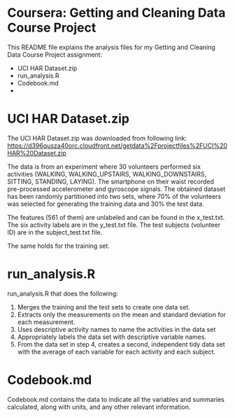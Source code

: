 # Coursera: Getting and Cleaning Data Course Project

This README file explains the analysis files for my Getting and Cleaning Data Course Project assignment:
- UCI HAR Dataset.zip
- run_analysis.R
- Codebook.md
- 

# UCI HAR Dataset.zip

The UCI HAR Dataset.zip was downloaded from following link:
https://d396qusza40orc.cloudfront.net/getdata%2Fprojectfiles%2FUCI%20HAR%20Dataset.zip

The data is from an experiment where 30 volunteers performed six activities (WALKING, WALKING_UPSTAIRS, WALKING_DOWNSTAIRS, SITTING, STANDING, LAYING). The smartphone on their waist recorded pre-processed accelerometer and gyroscope signals. The obtained dataset has been randomly partitioned into two sets, where 70% of the volunteers was selected for generating the training data and 30% the test data. 

The features (561 of them) are unlabeled and can be found in the x_test.txt. The six activity labels are in the y_test.txt file. The test subjects (volunteer ID) are in the subject_test.txt file.

The same holds for the training set.

# run_analysis.R

run_analysis.R that does the following:

1. Merges the training and the test sets to create one data set.
2. Extracts only the measurements on the mean and standard deviation for each measurement.
3. Uses descriptive activity names to name the activities in the data set
4. Appropriately labels the data set with descriptive variable names.
5. From the data set in step 4, creates a second, independent tidy data set with the average of each variable for each activity and each subject.

# Codebook.md

Codebook.md contains the data to indicate all the variables and summaries calculated, along with units, and any other relevant information.
